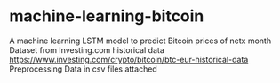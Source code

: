 # machine-learning-bitcoin
A machine learning LSTM model to predict Bitcoin prices of netx month
Dataset from Investing.com historical data https://www.investing.com/crypto/bitcoin/btc-eur-historical-data
Preprocessing Data in csv files attached


